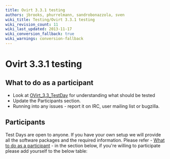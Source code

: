 ```yaml
---
title: Ovirt 3.3.1 testing
authors: jbrooks, phurrelmann, sandrobonazzola, sven
wiki_title: Testing/Ovirt 3.3.1 testing
wiki_revision_count: 11
wiki_last_updated: 2013-11-17
wiki_conversion_fallback: true
wiki_warnings: conversion-fallback
---
```


# Ovirt 3.3.1 testing

## What to do as a participant

*   Look at [OVirt_3.3_TestDay](OVirt_3.3_TestDay) for understanding what should be tested
*   Update the Participants section.
*   Running into any issues - report it on IRC, user mailing list or bugzilla.

## Participants

Test Days are open to anyone. If you have your own setup we will provide all the software packages and the required information. Please refer - [What to do as a participant](Testing/Ovirt_3.3.1_testing#What%20to%20do%20as%20a%20participant) - in the section below, if you're willing to participate please add yourself to the below table:

